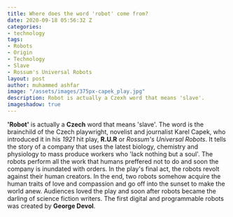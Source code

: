```yaml
---
title: Where does the word 'robot' come from?
date: 2020-09-18 05:56:32 Z
categories:
- technology
tags:
- Robots
- Origin
- Technology
- Slave
- Rossum's Universal Robots
layout: post
author: muhammed ashfar
image: "/assets/images/375px-capek_play.jpg"
description: Robot is actually a Czexh word that means 'slave'.
imageshadow: true
---
```


**'Robot'** is actually a **Czech** word that means 'slave'. The word is the brainchild of the Czech playwright, novelist and journalist Karel Capek, who introduced it in his *1921* hit play, **R.U.R** or *Rossum's Universal Robots*.
It tells the story of a company that uses the latest biology, chemistry and physiology to mass produce workers who 'lack nothing but a soul'. The robots perform all the work that humans preffered not to do and soon the company is inundated with orders.
In the play's final act, the robots revolt against their human creators. In the end, two robots somehow acquire the human traits of love and compassion and go off into the sunset to make the world anew.
Audiences loved the play and soon after robots became the darling of science fiction writers. The first digital and programmable robots was created by **George Devol**.